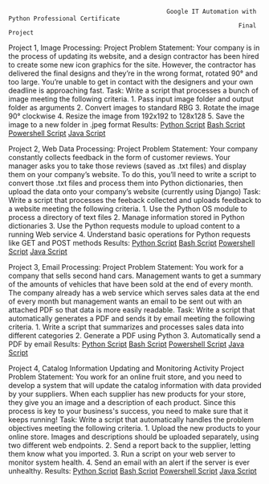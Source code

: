                                                 Google IT Automation with Python Professional Certificate 
                                                                    Final Project

Project 1, Image Processing:
    Project Problem Statement:
     Your company is in the process of updating its website, and a design contractor has been hired to create some new icon graphics for the site. However, the contractor has delivered the final designs and they’re in the wrong format, rotated 90° and too large. You’re unable to get in contact with the designers and your own deadline is approaching fast.
    Task:
     Write a script that processes a bunch of image meeting the following criteria. 
        1. Pass input image folder and output folder as arguments
        2. Convert images to standard RBG
        3. Rotate the image 90° clockwise
        4. Resize the image from 192x192 to 128x128
        5. Save the image to a new folder in .jpeg format
    Results:
        [Python Script](Image_processing/image_processing.py)
        [Bash Script](Image_processing/image_processing.sh)
        [Powershell Script](Image_processing/image-processing.ps1)
        [Java Script](Image_processing/ImageProcessing)

Project 2, Web Data Processing: 
    Project Problem Statement: 
     Your company constantly collects feedback in the form of customer reviews. Your manager asks you to take those reviews (saved as .txt files) and display them on your company’s website. To do this, you’ll need to write a script to convert those .txt files and process them into Python dictionaries, then upload the data onto your company’s website (currently using Django)
    Task:
     Write a script that processes the feeback collected and uploads feedback to a website meeting the following criteria.
        1. Use the Python OS module to process a directory of text files 
        2. Manage information stored in Python dictionaries
        3. Use the Python requests module to upload content to a running Web service
        4. Understand basic operations for Python requests like GET and POST methods
    Results: 
        [Python Script](Web_data_processing/web_data_processing.py)
        [Bash Script](Web_data_processing/web_data_processing.sh)
        [Powershell Script](Web_data_processing/web-data-processing.ps1)
        [Java Script](Web_data_processing/WebDataProcessing)

Project 3, Email Processing:
    Project Problem Statement:
     You work for a company that sells second hand cars. Management wants to get a summary of the amounts of vehicles that have been sold at the end of every month. The company already has a web service which serves sales data at the end of every month but management wants an email to be sent out with an attached PDF so that data is more easily readable.
    Task:
     Write a script that automatically generates a PDF and sends it by email meeting the following criteria.
        1. Write a script that summarizes and processes sales data into different categories
        2. Generate a PDF using Python
        3. Automatically send a PDF by email 
    Results:
        [Python Script](Email_processing/python/cars.py)
        [Bash Script](Email_processing/Bash/cars.sh)
        [Powershell Script](Email_processing/Powershell/cars.ps1)
        [Java Script](Email_processing/Java/cars)

Project 4, Catalog Information Updating and Monitoring Activity
    Project Problem Statement:
     You work for an online fruit store, and you need to develop a system that will update the catalog information with data provided by your suppliers. When each supplier has new products for your store, they give you an image and a description of each product. Since this process is key to your business's success, you need to make sure that it keeps running!
    Task:
     Write a script that automatically handles the problem objectives meeting the following criteria.
        1. Upload the new products to your online store. Images and descriptions should be uploaded separately, using two different web endpoints.
        2. Send a report back to the supplier, letting them know what you imported.
        3. Run a script on your web server to monitor system health.
        4. Send an email with an alert if the server is ever unhealthy.
    Results:
        [Python Script](Catalog_Info_processing/Python)
        [Bash Script](Catalog_Info_processing/Bash)
        [Powershell Script](Catalog_Info_processing/Powershell)
        [Java Script](Catalog_Info_processing/Java)
